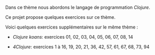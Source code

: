 
Dans ce thème nous abordons le langage de programmation *Clojure*.

Ce projet propose quelques exercices sur ce thème.

Voici quelques exercices supplémentaires sur le même thème :

 - *Clojure koans*: exercices 01, 02, 03, 04, 05, 06, 07, 08, 14

 - *4Clojure*: exercices 1 à 16, 19, 20, 21, 36, 42, 57, 61, 67, 68, 73, 94



